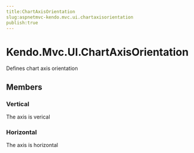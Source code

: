 ```yaml
---
title:ChartAxisOrientation
slug:aspnetmvc-kendo.mvc.ui.chartaxisorientation
publish:true
---
```


# Kendo.Mvc.UI.ChartAxisOrientation

Defines chart axis orientation

## Members

### Vertical
The axis is verical

### Horizontal
The axis is horizontal